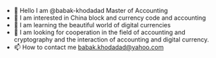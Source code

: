 - 👋 Hello I am @babak-khodadad Master of Accounting
- 👀 I am interested in China block and currency code and accounting
- 🌱 I am learning the beautiful world of digital currencies
- 💞️ I am looking for cooperation in the field of accounting and cryptography and the interaction of accounting and digital currency.
- 📫 How to contact me babak.khodadad@yahoo.com
<!---
babak-khodadad/babak-khodadad is a ✨ special ✨ repository because its `README.md` (this file) appears on your GitHub profile.
You can click the Preview link to take a look at your changes.
--->
